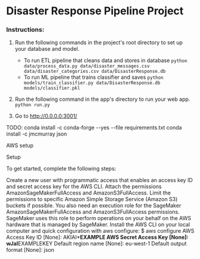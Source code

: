 # Disaster Response Pipeline Project

### Instructions:
1. Run the following commands in the project's root directory to set up your database and model.

    - To run ETL pipeline that cleans data and stores in database
        `python data/process_data.py data/disaster_messages.csv data/disaster_categories.csv data/DisasterResponse.db`
    - To run ML pipeline that trains classifier and saves
        `python models/train_classifier.py data/DisasterResponse.db models/classifier.pkl`

2. Run the following command in the app's directory to run your web app.
    `python run.py`

3. Go to http://0.0.0.0:3001/


TODO:
conda install -c conda-forge --yes --file requirements.txt
conda install -c jmcmurray json



AWS setup

Setup

To get started, complete the following steps:

Create a new user with programmatic access that enables an access key ID and secret access key for the AWS CLI.
Attach the permissions AmazonSageMakerFullAccess and AmazonS3FullAccess.
Limit the permissions to specific Amazon Simple Storage Service (Amazon S3) buckets if possible.
You also need an execution role for the SageMaker AmazonSageMakerFullAccess and AmazonS3FullAccess permissions. SageMaker uses this role to perform operations on your behalf on the AWS hardware that is managed by SageMaker.
Install the AWS CLI on your local computer and quick configuration with aws configure:
$ aws configure
AWS Access Key ID [None]: AKIAI*********EXAMPLE
AWS Secret Access Key [None]: wJal********EXAMPLEKEY
Default region name [None]: eu-west-1
Default output format [None]: json